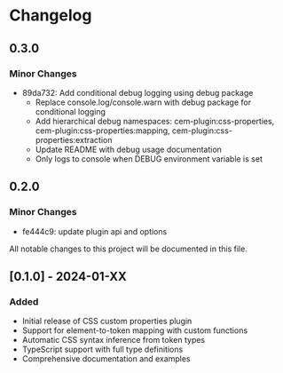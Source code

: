 # Changelog

## 0.3.0

### Minor Changes

- 89da732: Add conditional debug logging using debug package
  - Replace console.log/console.warn with debug package for conditional logging
  - Add hierarchical debug namespaces: cem-plugin:css-properties,
    cem-plugin:css-properties:mapping, cem-plugin:css-properties:extraction
  - Update README with debug usage documentation
  - Only logs to console when DEBUG environment variable is set

## 0.2.0

### Minor Changes

- fe444c9: update plugin api and options

All notable changes to this project will be documented in this file.

## [0.1.0] - 2024-01-XX

### Added

- Initial release of CSS custom properties plugin
- Support for element-to-token mapping with custom functions
- Automatic CSS syntax inference from token types
- TypeScript support with full type definitions
- Comprehensive documentation and examples
